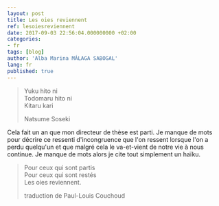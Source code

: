 ```yaml
---
layout: post
title: Les oies reviennent
ref: lesoiesreviennent
date: 2017-09-03 22:56:04.000000000 +02:00
categories:
- fr
tags: [blog]
author: 'Alba Marina MÁLAGA SABOGAL'
lang: fr
published: true
---
```


> Yuku hito ni  
> Todomaru hito ni  
> Kitaru kari
>
> Natsume Soseki

Cela fait un an que mon directeur de thèse est parti. Je manque de mots pour décrire ce ressenti d'incongruence que l'on ressent lorsque l'on a perdu quelqu'un et que malgré cela le va-et-vient de notre vie à nous continue. Je manque de mots alors je cite tout simplement un haïku.

> Pour ceux qui sont partis  
> Pour ceux qui sont restés  
> Les oies reviennent.
>
> traduction de Paul-Louis Couchoud

